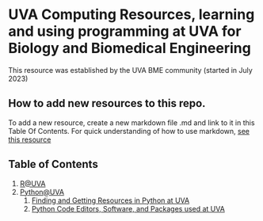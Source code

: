 # UVA Computing Resources, learning and using programming at UVA for Biology and Biomedical Engineering
This resource was established by the UVA BME community (started in July 2023)

## How to add new resources to this repo.
To add a new resource, create a new markdown file .md and link to it in this Table Of Contents. 
For quick understanding of how to use markdown, [see this resource](https://www.markdownguide.org/cheat-sheet/)

## Table of Contents
1. [R@UVA](R_Resources/R_at_UVA.md)
2. [Python@UVA](Python_Resources)
     1. [Finding and Getting Resources in Python at UVA](Python_Resources/Python_at_UVA.md)
     2. [Python Code Editors, Software, and Packages used at UVA](Python_Resources/Python_Software_and_Packages.md)

